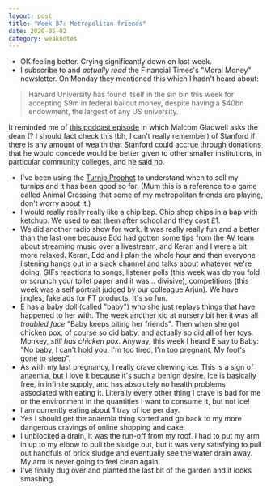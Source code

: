 ```yaml
---
layout: post
title: "Week 87: Metropolitan friends"
date: 2020-05-02
category: weaknotes
---
```

* OK feeling better. Crying significantly down on last week.
* I subscribe to and _actually read_ the Financial Times's "Moral Money" newsletter. On Monday they mentioned this which I hadn't heard about:
> Harvard University has found itself in the sin bin this week for accepting $9m in federal bailout money, despite having a $40bn endowment, the largest of any US university.

It reminded me of [this podcast episode](http://revisionisthistory.com/episodes/06-my-little-hundred-million) in which Malcom Gladwell asks the dean (? I should fact check this tbh, I can't really remember) of Stanford if there is any amount of wealth that Stanford could accrue through donations that he would concede would be better given to other smaller institutions, in particular community colleges, and he said no.
* I've been using the [Turnip Prophet](https://turnipprophet.io/) to understand when to sell my turnips and it has been good so far. (Mum this is a reference to a game called Animal Crossing that some of my metropolitan friends are playing, don't worry about it.)
* I would really really really like a chip bap. Chip shop chips in a bap with ketchup. We used to eat them after school and they cost £1.
* We did another radio show for work. It was really really fun and a better than the last one because Edd had gotten some tips from the AV team about streaming music over a livestream, and Keran and I were a bit more relaxed. Keran, Edd and I plan the whole hour and then everyone listening hangs out in a slack channel and talks about whatever we're doing. GIFs reactions to songs, listener polls (this week was do you fold or scrunch your toilet paper and it was... divisive), competitions (this week was a self portrait judged by our colleague Arjun). We have jingles, fake ads for FT products. It's so fun. 
* E has a baby doll (called "baby") who she just replays things that have happened to her with. The week another kid at nursery bit her it was all *troubled face* "Baby keeps biting her friends". Then when she got chicken pox, of course so did baby, and actually so did all of her toys. Monkey, _still has chicken pox_. Anyway, this week I heard E say to Baby: "No baby, I can't hold you. I'm too tired, I'm too pregnant, My foot's gone to sleep".
* As with my last pregnancy, I really crave chewing ice. This is a sign of anaemia, but I love it because it's such a benign desire. Ice is basically free, in infinite supply, and has absolutely no health problems associated with eating it. Literally every other thing I crave is bad for me or the environment in the quantities I want to consume it, but not ice!
* I am currently eating about 1 tray of ice per day.
* Yes I should get the anaemia thing sorted and go back to my more dangerous cravings of online shopping and cake.
* I unblocked a drain, it was the run-off from my roof. I had to put my arm in up to my elbow to pull the sludge out, but it was very satisfying to pull out handfuls of brick sludge and eventually see the water drain away. My arm is never going to feel clean again.
* I've finally dug over and planted the last bit of the garden and it looks smashing.
